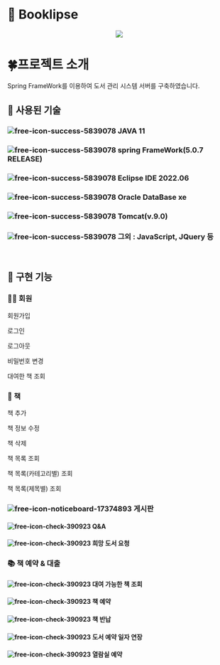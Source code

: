 # 🌼 Booklipse

<p align="center"><img src="https://github.com/user-attachments/assets/0fd814dd-2ae7-4704-ad24-37018b4d9f57"></p>


# 🍀프로젝트 소개
Spring FrameWork를 이용하여 도서 관리 시스템 서버를 구축하였습니다.

## 📜 사용된 기술

### ![free-icon-success-5839078](https://github.com/user-attachments/assets/e20a676d-d5f7-4e6e-8504-8f629effaf66) JAVA 11

### ![free-icon-success-5839078](https://github.com/user-attachments/assets/e20a676d-d5f7-4e6e-8504-8f629effaf66) spring FrameWork(5.0.7 RELEASE)

### ![free-icon-success-5839078](https://github.com/user-attachments/assets/e20a676d-d5f7-4e6e-8504-8f629effaf66) Eclipse IDE 2022.06

### ![free-icon-success-5839078](https://github.com/user-attachments/assets/e20a676d-d5f7-4e6e-8504-8f629effaf66) Oracle DataBase xe

### ![free-icon-success-5839078](https://github.com/user-attachments/assets/e20a676d-d5f7-4e6e-8504-8f629effaf66) Tomcat(v.9.0)

### ![free-icon-success-5839078](https://github.com/user-attachments/assets/e20a676d-d5f7-4e6e-8504-8f629effaf66) 그외 : JavaScript, JQuery 등

<br>

## 📜 구현 기능

### 💁‍♂️ 회원
회원가입

로그인

로그아웃

비밀번호 변경

대여한 책 조회

### 📕 책
책 추가

책 정보 수정

책 삭제

책 목록 조회

책 목록(카테고리별) 조회

책 목록(제목별) 조회


### ![free-icon-noticeboard-17374893](https://github.com/user-attachments/assets/49fe9e71-c0d2-40ed-a64a-83d27d2e1208) 게시판 
 
#### ![free-icon-check-390923](https://github.com/user-attachments/assets/ea2f0c08-91f5-4bf4-8332-1446341df80b) Q&A
#### ![free-icon-check-390923](https://github.com/user-attachments/assets/ea2f0c08-91f5-4bf4-8332-1446341df80b) 희망 도서 요청

### 📚 책  예약 & 대출

#### ![free-icon-check-390923](https://github.com/user-attachments/assets/ea2f0c08-91f5-4bf4-8332-1446341df80b) 대여 가능한 책 조회

#### ![free-icon-check-390923](https://github.com/user-attachments/assets/ea2f0c08-91f5-4bf4-8332-1446341df80b) 책 예약

#### ![free-icon-check-390923](https://github.com/user-attachments/assets/ea2f0c08-91f5-4bf4-8332-1446341df80b) 책 반납

#### ![free-icon-check-390923](https://github.com/user-attachments/assets/ea2f0c08-91f5-4bf4-8332-1446341df80b) 도서 예약 일자 연장

#### ![free-icon-check-390923](https://github.com/user-attachments/assets/ea2f0c08-91f5-4bf4-8332-1446341df80b) 열람실 예약 
